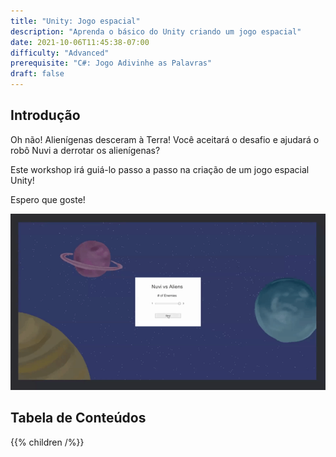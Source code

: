 ```yaml
---
title: "Unity: Jogo espacial"
description: "Aprenda o básico do Unity criando um jogo espacial"
date: 2021-10-06T11:45:38-07:00
difficulty: "Advanced"
prerequisite: "C#: Jogo Adivinhe as Palavras"
draft: false
---
```


## Introdução

Oh não! Alienígenas desceram à Terra! Você aceitará o desafio e ajudará o robô Nuvi a derrotar os alienígenas?

Este workshop irá guiá-lo passo a passo na criação de um jogo espacial Unity!

Espero que goste!

![Sample of a working game](./img/unity_game.gif)

## Tabela de Conteúdos

{{% children /%}}
